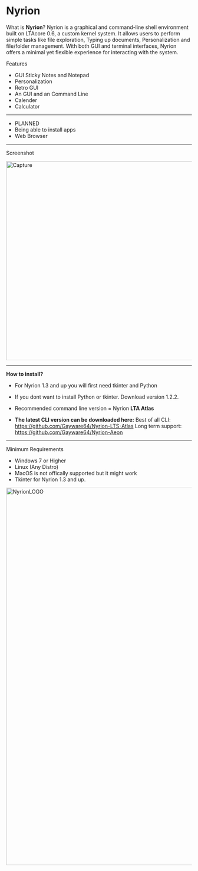 # Nyrion
What is **Nyrion**?
Nyrion is a graphical and command-line shell environment built on LTAcore 0.6, a custom kernel system. It allows users to perform simple tasks like file exploration, Typing up documents, Personalization and file/folder management. With both GUI and terminal interfaces, Nyrion offers a minimal yet flexible experience for interacting with the system.


Features
- GUI Sticky Notes and Notepad
- Personalization
- Retro GUI
- An GUI and an Command Line
- Calender
- Calculator

---

- PLANNED
- Being able to install apps
- Web Browser 

---
Screenshot

<img width="960" height="540" alt="Capture" src="https://github.com/user-attachments/assets/4ab328c7-b3d8-42c0-8ac8-cab53f960729" />

---
**How to install?**

- For Nyrion 1.3 and up you will first need tkinter and Python

- If you dont want to install Python or tkinter. Download version 1.2.2.

- Recommended command line version = Nyrion **LTA Atlas** 

- **The latest CLI version can be downloaded here:**
 Best of all CLI: https://github.com/Gayware64/Nyrion-LTS-Atlas
Long term support: https://github.com/Gayware64/Nyrion-Aeon

---

 Minimum Requirements
- Windows 7 or Higher
- Linux (Any Distro)
- MacOS is not offically supported but it might work
- Tkinter for Nyrion 1.3 and up.

<img width="1024" height="1024" alt="NyrionLOGO" src="https://github.com/user-attachments/assets/41d50981-93a8-4f2e-8160-163d52e236de" />


